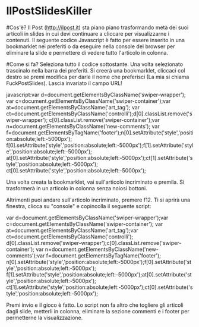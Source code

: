 # IlPostSlidesKiller
#Cos'è?
Il Post (http://ilpost.it) sta piano piano trasformando metà dei suoi articoli in slides in cui devi continuare a cliccare per visualizzarne i contenuti.
Il seguente codice Javascript è fatto per essere inserito in una bookmarklet nei preferiti o da eseguire nella console del browser per
eliminare la slide e permettere di vedere tutto l'articolo in colonna.

#Come si fa?
Seleziona tutto il codice sottostante. Una volta selezionato trascinalo nella barra dei preferiti. Si creerà una bookmarklet, cliccaci col destro se premi modifica per darle il nome che preferisci (La mia si chiama FuckPostSlides). 
Lascia invariato il campo URL!

javascript:var d=document.getElementsByClassName('swiper-wrapper');
var c=document.getElementsByClassName('swiper-container');var at=document.getElementsByClassName('art_tag');
var ct=document.getElementsByClassName('controlli');d[0].classList.remove('swiper-wrapper');
c[0].classList.remove('swiper-container');var n=document.getElementsByClassName('new-comments');
var f=document.getElementsByTagName('footer');n[0].setAttribute('style','position:absolute;left:-5000px');
f[0].setAttribute('style','position:absolute;left:-5000px');f[1].setAttribute('style','position:absolute;left:-5000px');
at[0].setAttribute('style','position:absolute;left:-5000px');ct[1].setAttribute('style','position:absolute;left:-5000px');
ct[0].setAttribute('style','position:absolute;left:-5000px');

Una volta creata la bookmarklet, vai sull'articolo incriminato e premila. Si trasformerà in un articolo in colonna senza noiosi bottoni.

Altrimenti puoi andare sull'articolo incriminato, premere f12. Ti si aprirà una finestra, clicca su "console" e copincolla il seguente script:

var d=document.getElementsByClassName('swiper-wrapper');var c=document.getElementsByClassName('swiper-container');
var at=document.getElementsByClassName('art_tag');var ct=document.getElementsByClassName('controlli');
d[0].classList.remove('swiper-wrapper');c[0].classList.remove('swiper-container');
var n=document.getElementsByClassName('new-comments');var f=document.getElementsByTagName('footer');
n[0].setAttribute('style','position:absolute;left:-5000px');f[0].setAttribute('style','position:absolute;left:-5000px');
f[1].setAttribute('style','position:absolute;left:-5000px');at[0].setAttribute('style','position:absolute;left:-5000px');
ct[1].setAttribute('style','position:absolute;left:-5000px');ct[0].setAttribute('style','position:absolute;left:-5000px');

Premi invio e il gioco è fatto.
Lo script non fa altro che togliere gli articoli dagli slide, metterli in colonna, eliminare la sezione commenti e i footer per permetterne la visualizzazione.
